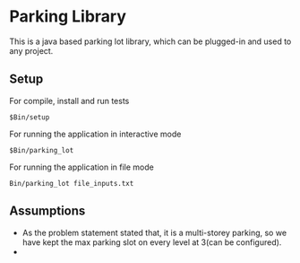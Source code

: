# Parking Library

This is a java based parking lot library, which can be plugged-in and used to any project.

## Setup

For compile, install and run tests
```
$Bin/setup
```

For running the application in interactive mode
```
$Bin/parking_lot
```

For running the application in file mode
```
Bin/parking_lot file_inputs.txt
```


## Assumptions
- As the problem statement stated that, it is a multi-storey parking, so we have kept the max parking slot on every level at 3(can be configured).
- 
